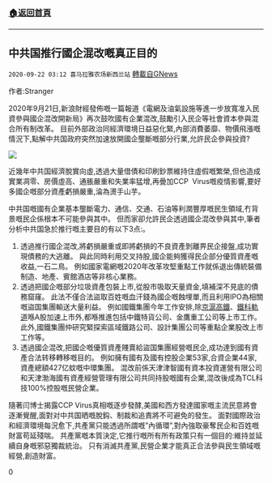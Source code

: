 ###  [:house:返回首頁](https://github.com/ourhimalayas/txt)
---

## 中共国推行國企混改嘅真正目的
`2020-09-22 03:12 喜马拉雅农场新西兰站` [轉載自GNews](https://gnews.org/zh-hant/376136/)

作者:Stranger

2020年9月21日,新浪財經發佈嘅一篇報道《電網及油氣設施等進一步放寬准入民資參與國企混改開新局》再次鼓吹國有企業混改,鼓勵引入民企等社會資本參與混合所有制改革。 目前外部政治同經濟環境日益惡化緊,內部消費萎靡、物價飛漲嘅情況下,點解中共国政府突然加速放開國企壟斷嘅部分行業,允許民企參與投資?

![](https://s3.amazonaws.com/gnews-media-offload/wp-content/uploads/2020/09/22025207/image-245.png)

近幾年中共国經濟脫實向虛,透過大量借債和印刷鈔票維持住虛假嘅繁榮,但也造成實業凋零、房價虛高、通脹嚴重和失業率猛增,再曡加CCP  Virus嘅疫情影響,要好多國企嘅部分資產虧損嚴重,淪為燙手山芋。

中共国嘅國有企業基本壟斷電力、通信、交通、石油等利潤豐厚嘅民生領域,冇背景嘅民企係根本不可能參與其中。 但而家卻允許民企透過國企混改參與其中,筆者分析中共国急於推行嘅主要目的有以下3点:。

1. 透過推行國企混改,將虧損嚴重或即將虧損的不良資產剝離畀民企接盤,成功實現債務的大逃離。 與此同時利用交叉持股,國企能夠獲得民企部分優質資產嘅收益,一石二鳥。 例如國家電網嘅2020年改革攻堅重點工作就係退出傳統裝備制造、地產、賓館酒店等非核心業務。
2. 透過把國企嘅部分垃圾資產包裝上市,從股市吸取天量資金,填補深不見底的債務窟窿。 此法不僅合法盜取百姓嘅血汗錢為國企嘅蝕埋單,而且利用IPO為相關嘅盜国集團輸送大量利益。 例如國鐵集團今年工作安排,除[京滬高鐵](https://finance.sina.com.cn/realstock/company/sh601816/nc.shtml)、[鐵科軌道](https://finance.sina.com.cn/realstock/company/sh688569/nc.shtml)喺A股加速上市外,都喺推進包括中鐵特貨公司、金鷹重工公司等上市工作。 此外,國鐵集團仲研究緊探索區域鐵路公司、設計集團公司等重點企業股改上市工作等。
3. 透過國企混改,把國企嘅優質資產賤賣給盜国集團經營嘅民企,成功達到國有資產合法转移轉移嘅目的。 例如擁有國有及國有控股企業53家,合資企業44家,資產總額427亿蚊嘅中環集團。 混改前係天津津智國有資本投資運營有限公司和天津渤海國有資產經營管理有限公司共同持股嘅國有企業,混改後成為TCL科技100%控股嘅民營企業。


隨著闫博士揭露CCP Virus真相嘅逐步發酵,美國和西方發達國家嘅主流民意將會逐漸覺醒,面對对中共国晒嘅脫鈎、制裁和追責將不可避免的發生。 面對國際政治和經濟環境每況愈下,共產黨只能透過所謂嘅”內循環”,對內強取豪奪民企和百姓嘅財富苟延殘喘。 共產黨嘅本質決定,它推行嘅所有所有政策只有一個目的:維持並延續自身嘅邪惡獨裁統治。 只有消滅共產黨,民營企業才能真正合法參與民生領域嘅經營,創造財富。

0
